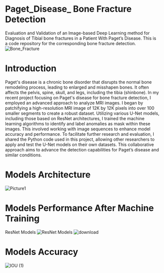 # Paget_Disease_ Bone Fracture Detection
Evaluation and Validation of an Image-based Deep Learning method for Diagnosis of Tibial bone fractures in a Patient With Paget’s Disease.
This is a code repository for the corresponding bone fracture detection. 
![Bone_Fracture](https://github.com/user-attachments/assets/6d04bc7d-a186-49cb-8cd1-887b6e786ba4)

# Introduction 
Paget's disease is a chronic bone disorder that disrupts the normal bone remodeling process, leading to enlarged and misshapen bones. It often affects the pelvis, spine, skull, and legs, including the tibia (shinbone).
In my recent project focusing on Paget's disease for bone fracture detection, I employed an advanced approach to analyze MRI images. I began by patchifying a high-resolution MRI image of 12K by 12K pixels into over 100 smaller segments to create a robust dataset. Utilizing various U-Net models, including those based on ResNet architectures, I trained the machine learning algorithms to identify and label anomalies as mask within these images. This involved working with image sequences to enhance model accuracy and performance. To facilitate further research and evaluation, I shared the Python code used in this project, allowing other researchers to apply and test the U-Net models on their own datasets. This collaborative approach aims to advance the detection capabilities for Paget’s disease and similar conditions.

 # Models Architecture 
![Picture1](https://github.com/user-attachments/assets/9e5522e3-2126-4d16-a94b-24a473898511)

 # Models Performance After Machine Training
ResNet Models
![ResNet Models](https://github.com/user-attachments/assets/170c24f5-cce0-4d59-a95a-3d13c974944c)
![download](https://github.com/user-attachments/assets/83f9770c-ef18-47f9-826f-1a1b97582042)

 # Models Accuracy
![IOU (1)](https://github.com/user-attachments/assets/83372f33-17d3-4eb3-8921-471d8a552f71)











